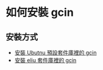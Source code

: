 
# 如何安裝 gcin


## 安裝方式

* [安裝 Ubutnu 預設套件庫裡的 gcin](install-default.md)
* [安裝 eliu 套件庫裡的 gcin](install-eliu.md)
